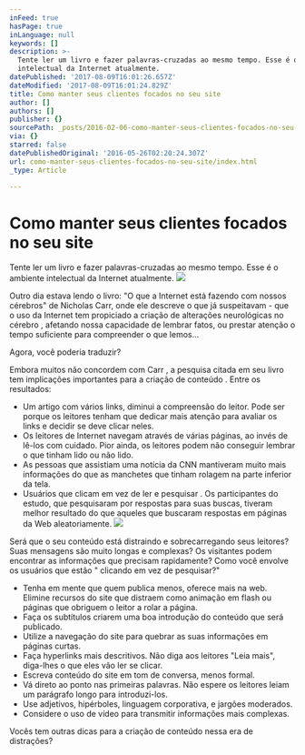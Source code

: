 ```yaml
---
inFeed: true
hasPage: true
inLanguage: null
keywords: []
description: >-
  Tente ler um livro e fazer palavras-cruzadas ao mesmo tempo. Esse é o ambiente
  intelectual da Internet atualmente.
datePublished: '2017-08-09T16:01:26.657Z'
dateModified: '2017-08-09T16:01:24.829Z'
title: Como manter seus clientes focados no seu site
author: []
authors: []
publisher: {}
sourcePath: _posts/2016-02-06-como-manter-seus-clientes-focados-no-seu-site.md
via: {}
starred: false
datePublishedOriginal: '2016-05-26T02:20:24.307Z'
url: como-manter-seus-clientes-focados-no-seu-site/index.html
_type: Article

---
```

# Como manter seus clientes focados no seu site

Tente ler um livro e fazer palavras-cruzadas ao mesmo tempo. Esse é o ambiente intelectual da Internet atualmente.
![](https://the-grid-user-content.s3-us-west-2.amazonaws.com/985b64b2-bb58-48e6-b562-27cda3322c42.png)

Outro dia estava lendo o livro: "O que a Internet está fazendo com nossos cérebros" de Nicholas Carr, onde ele descreve o que já suspeitavam - que o uso da Internet tem propiciado a criação de alterações neurológicas no cérebro , afetando nossa capacidade de lembrar fatos, ou prestar atenção o tempo suficiente para compreender o que lemos...

Agora, você poderia traduzir?

Embora muitos não concordem com Carr , a pesquisa citada em seu livro tem implicações importantes para a criação de conteúdo . Entre os resultados:

* Um artigo com vários links, diminui a compreensão do leitor. Pode ser porque os leitores tenham que dedicar mais atenção para avaliar os links e decidir se deve clicar neles.
* Os leitores de Internet navegam através de várias páginas, ao invés de lê-los com cuidado. Pior ainda, os leitores podem não conseguir lembrar o que tinham lido ou não lido.
* As pessoas que assistiam uma notícia da CNN mantiveram muito mais informações do que as manchetes que tinham rolagem na parte inferior da tela.
* Usuários que clicam em vez de ler e pesquisar . Os participantes do estudo, que pesquisaram por respostas para suas buscas, tiveram melhor resultado do que aqueles que buscaram respostas em páginas da Web aleatoriamente.
![](https://the-grid-user-content.s3-us-west-2.amazonaws.com/d6396c55-2c83-4295-9358-6016b48d6dfd.jpg)

Será que o seu conteúdo está distraindo e sobrecarregando seus leitores? Suas mensagens são muito longas e complexas? Os visitantes podem encontrar as informações que precisam rapidamente? Como você envolve os usuários que estão " clicando em vez de pesquisar?"

* Tenha em mente que quem publica menos, oferece mais na web. Elimine recursos do site que distraem como animação em flash ou páginas que obriguem o leitor a rolar a página.
* Faça os subtítulos criarem uma boa introdução do conteúdo que será publicado.
* Utilize a navegação do site para quebrar as suas informações em páginas curtas.
* Faça hyperlinks mais descritivos. Não diga aos leitores  "Leia mais", diga-lhes o que eles vão ler se clicar.
* Escreva conteúdo do site em tom de conversa, menos formal.
* Vá direto ao ponto nas primeiras palavras. Não espere os leitores leiam um parágrafo longo para introduzi-los.
* Use adjetivos, hipérboles, linguagem corporativa, e jargões moderados.
* Considere o uso de vídeo para transmitir informações mais complexas.

Vocês tem outras dicas para a criação de conteúdo nessa era de distrações?